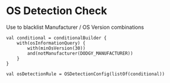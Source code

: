 # OS Detection Check

Use to blacklist Manufacturer / OS Version combinations


```
val conditional = conditionalBuilder {
    with(osInformationQuery) {
        with(minOsVersion(30))
        and(notManufacturer(DODGY_MANUFACTURER))
    }
}

val osDetectionRule = OSDetectionConfig(listOf(conditional))
```